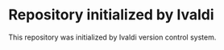 # Repository initialized by Ivaldi

This repository was initialized by Ivaldi version control system.
